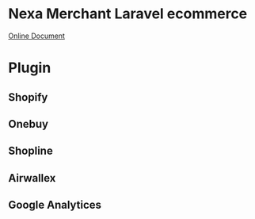 # Nexa Merchant Laravel ecommerce

[Online Document](https://nexa-merchant.vercel.app/)

# Plugin

## Shopify

## Onebuy

## Shopline

## Airwallex

## Google Analytices
